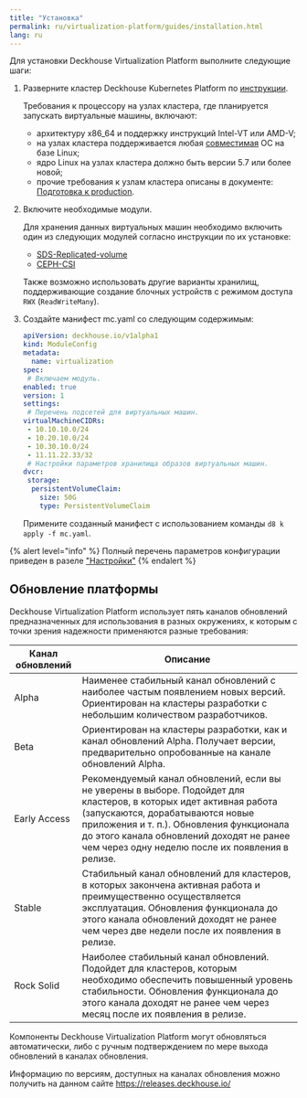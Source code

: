 ```yaml
---
title: "Установка"
permalink: ru/virtualization-platform/guides/installation.html
lang: ru
---
```


Для установки Deckhouse Virtualization Platform выполните следующие шаги:

1. Разверните кластер Deckhouse Kubernetes Platform по [инструкции](https://deckhouse.ru/gs/#%D0%B4%D1%80%D1%83%D0%B3%D0%B8%D0%B5-%D0%B2%D0%B0%D1%80%D0%B8%D0%B0%D0%BD%D1%82%D1%8B).

   Требования к процессору на узлах кластера, где планируется запускать виртуальные машины, включают:
   - архитектуру x86_64 и поддержку инструкций Intel-VT или AMD-V;
   - на узлах кластера поддерживается любая [совместимая](https://deckhouse.ru/documentation/v1/supported_versions.html#linux) ОС на базе Linux;
   - ядро Linux на узлах кластера должно быть версии 5.7 или более новой;
   - прочие требования к узлам кластера описаны в документе: [Подготовка к production](https://deckhouse.ru/guides/production.html).

1. Включите необходимые модули.

   Для хранения данных виртуальных машин необходимо включить один из следующих модулей согласно инструкции по их установке:
   - [SDS-Replicated-volume](https://deckhouse.ru/modules/sds-replicated-volume/stable/)
   - [CEPH-CSI](/documentation/v1/modules/031-ceph-csi/)

   Также возможно использовать другие варианты хранилищ, поддерживающие создание блочных устройств с режимом доступа `RWX` (`ReadWriteMany`).

1. Создайте манифест mc.yaml со следующим содержимым:

   ```yaml
   apiVersion: deckhouse.io/v1alpha1
   kind: ModuleConfig
   metadata:
     name: virtualization
   spec:
    # Включаем модуль.
   enabled: true
   version: 1
   settings:
    # Перечень подсетей для виртуальных машин.
   virtualMachineCIDRs:
    - 10.10.10.0/24
    - 10.20.10.0/24
    - 10.30.10.0/24
    - 11.11.22.33/32
    # Настройки параметров хранилища образов виртуальных машин.
   dvcr:
    storage:
     persistentVolumeClaim:
       size: 50G
       type: PersistentVolumeClaim
   ```
   Примените созданный манифест с использованием команды `d8 k apply -f mc.yaml`.


{% alert level="info" %}
Полный перечень параметров конфигурации приведен в разеле ["Настройки"](./configuration.html)
{% endalert %}


   ## Обновление платформы

Deckhouse Virtualization Platform использует пять каналов обновлений предназначенных для использования в разных окружениях, к которым с точки зрения надежности применяются разные требования:

| Канал обновлений | Описание                                                                                                                                                                                                                                                                                          |
| ---------------- | ------------------------------------------------------------------------------------------------------------------------------------------------------------------------------------------------------------------------------------------------------------------------------------------------- |
| Alpha            | Наименее стабильный канал обновлений с наиболее частым появлением новых версий. Ориентирован на кластеры разработки с небольшим количеством разработчиков.                                                                                                                                        |
| Beta             | Ориентирован на кластеры разработки, как и канал обновлений Alpha. Получает версии, предварительно опробованные на канале обновлений Alpha.                                                                                                                                                       |
| Early Access     | Рекомендуемый канал обновлений, если вы не уверены в выборе. Подойдет для кластеров, в которых идет активная работа (запускаются, дорабатываются новые приложения и т. п.). Обновления функционала до этого канала обновлений доходят не ранее чем через одну неделю после их появления в релизе. |
| Stable           | Стабильный канал обновлений для кластеров, в которых закончена активная работа и преимущественно осуществляется эксплуатация. Обновления функционала до этого канала обновлений доходят не ранее чем через две недели после их появления в релизе.                                                |
| Rock Solid       | Наиболее стабильный канал обновлений. Подойдет для кластеров, которым необходимо обеспечить повышенный уровень стабильности. Обновления функционала до этого канала доходят не ранее чем через месяц после их появления в релизе.                                                                 |

Компоненты Deckhouse Virtualization Platform могут обновляться автоматически, либо с ручным подтверждением по мере выхода обновлений в каналах обновления.

Информацию по версиям, доступных на каналах обновления можно получить на данном сайте https://releases.deckhouse.io/
